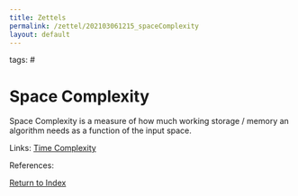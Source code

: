 ```yaml
---
title: Zettels
permalink: /zettel/202103061215_spaceComplexity
layout: default
---
```

tags: #

# Space Complexity

Space Complexity is a measure of how much working storage / memory an algorithm needs as a function 
of the input space.

Links: [Time Complexity](202103061211_timeComplexity)

References: 

[Return to Index](index)